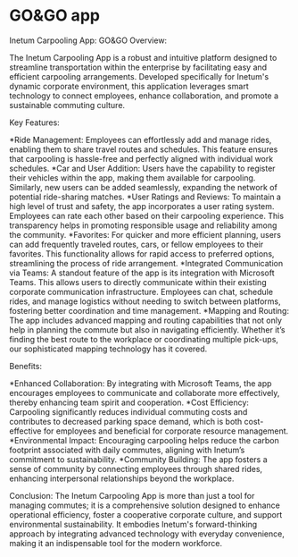 # GO&GO app
Inetum Carpooling App: GO&GO
Overview:

The Inetum Carpooling App is a robust and intuitive platform designed to streamline transportation within the enterprise by facilitating easy and efficient carpooling arrangements. Developed specifically for Inetum's dynamic corporate environment, this application leverages smart technology to connect employees, enhance collaboration, and promote a sustainable commuting culture.

Key Features:

*Ride Management: Employees can effortlessly add and manage rides, enabling them to share travel routes and schedules. This feature ensures that carpooling is hassle-free and perfectly aligned with individual work schedules.
*Car and User Addition: Users have the capability to register their vehicles within the app, making them available for carpooling. Similarly, new users can be added seamlessly, expanding the network of potential ride-sharing matches.
*User Ratings and Reviews: To maintain a high level of trust and safety, the app incorporates a user rating system. Employees can rate each other based on their carpooling experience. This transparency helps in promoting responsible usage and reliability among the community.
*Favorites: For quicker and more efficient planning, users can add frequently traveled routes, cars, or fellow employees to their favorites. This functionality allows for rapid access to preferred options, streamlining the process of ride arrangement.
*Integrated Communication via Teams: A standout feature of the app is its integration with Microsoft Teams. This allows users to directly communicate within their existing corporate communication infrastructure. Employees can chat, schedule rides, and manage logistics without needing to switch between platforms, fostering better coordination and time management.
*Mapping and Routing: The app includes advanced mapping and routing capabilities that not only help in planning the commute but also in navigating efficiently. Whether it’s finding the best route to the workplace or coordinating multiple pick-ups, our sophisticated mapping technology has it covered.

Benefits:

*Enhanced Collaboration: By integrating with Microsoft Teams, the app encourages employees to communicate and collaborate more effectively, thereby enhancing team spirit and cooperation.
*Cost Efficiency: Carpooling significantly reduces individual commuting costs and contributes to decreased parking space demand, which is both cost-effective for employees and beneficial for corporate resource management.
*Environmental Impact: Encouraging carpooling helps reduce the carbon footprint associated with daily commutes, aligning with Inetum’s commitment to sustainability.
*Community Building: The app fosters a sense of community by connecting employees through shared rides, enhancing interpersonal relationships beyond the workplace.

Conclusion:
The Inetum Carpooling App is more than just a tool for managing commutes; it is a comprehensive solution designed to enhance operational efficiency, foster a cooperative corporate culture, and support environmental sustainability. It embodies Inetum's forward-thinking approach by integrating advanced technology with everyday convenience, making it an indispensable tool for the modern workforce.

